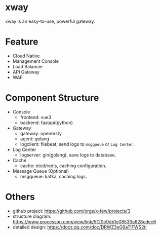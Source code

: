 # xway

xway is an easy-to-use, powerful gateway.

# Feature

- Cloud Native
- Management Console
- Load Balancer
- API Gateway
- WAF

# Component Structure

- Console
    - frontend: vue3
    - backend: fastapi(python)
- Gateway
    - gateway: openresty
    - agent: golang
    - logclient: filebeat, send logs to `msgqueue` or `Log Center`.
- Log Center
    - logserver: gin(golang), save logs to database.
- Cache
    - cache: etcd/redis, caching configuration.
- Message Queue (Optional)
    - msgqueue: kafka, caching logs.

# Others

- github project: https://github.com/orgs/x-few/projects/3
- structure diagram: https://www.processon.com/view/link/5f20e0db1e08533a628cdec6
- detailed design: https://docs.qq.com/doc/DRWZ3eG9aTlFWS2tj
